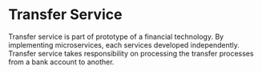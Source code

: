 # Transfer Service

Transfer service is part of prototype of a financial technology. By implementing microservices, each services developed independently. Transfer service takes responsibility on processing the transfer processes from a bank account to another.